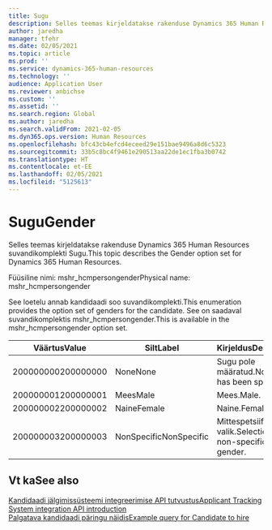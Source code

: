 ```yaml
---
title: Sugu
description: Selles teemas kirjeldatakse rakenduse Dynamics 365 Human Resources suvandikomplekti Sugu.
author: jaredha
manager: tfehr
ms.date: 02/05/2021
ms.topic: article
ms.prod: ''
ms.service: dynamics-365-human-resources
ms.technology: ''
audience: Application User
ms.reviewer: anbichse
ms.custom: ''
ms.assetid: ''
ms.search.region: Global
ms.author: jaredha
ms.search.validFrom: 2021-02-05
ms.dyn365.ops.version: Human Resources
ms.openlocfilehash: bfc43cb4efcd4eceed29e151bae9496a8d6c5323
ms.sourcegitcommit: 33b5c8bc4f9461e290513aa22de1ec1fba3b0742
ms.translationtype: HT
ms.contentlocale: et-EE
ms.lasthandoff: 02/05/2021
ms.locfileid: "5125613"
---
```

# <a name="gender"></a><span data-ttu-id="6b3cb-103">Sugu</span><span class="sxs-lookup"><span data-stu-id="6b3cb-103">Gender</span></span>

<span data-ttu-id="6b3cb-104">Selles teemas kirjeldatakse rakenduse Dynamics 365 Human Resources suvandikomplekti Sugu.</span><span class="sxs-lookup"><span data-stu-id="6b3cb-104">This topic describes the Gender option set for Dynamics 365 Human Resources.</span></span>

<span data-ttu-id="6b3cb-105">Füüsiline nimi: mshr_hcmpersongender</span><span class="sxs-lookup"><span data-stu-id="6b3cb-105">Physical name: mshr_hcmpersongender</span></span>

<span data-ttu-id="6b3cb-106">See loetelu annab kandidaadi soo suvandikomplekti.</span><span class="sxs-lookup"><span data-stu-id="6b3cb-106">This enumeration provides the option set of genders for the candidate.</span></span> <span data-ttu-id="6b3cb-107">See on saadaval suvandikomplektis mshr_hcmpersongender.</span><span class="sxs-lookup"><span data-stu-id="6b3cb-107">This is available in the mshr_hcmpersongender option set.</span></span>

| <span data-ttu-id="6b3cb-108">Väärtus</span><span class="sxs-lookup"><span data-stu-id="6b3cb-108">Value</span></span> | <span data-ttu-id="6b3cb-109">Silt</span><span class="sxs-lookup"><span data-stu-id="6b3cb-109">Label</span></span> | <span data-ttu-id="6b3cb-110">Kirjeldus</span><span class="sxs-lookup"><span data-stu-id="6b3cb-110">Description</span></span> |
| --- | --- | --- |
| <span data-ttu-id="6b3cb-111">200000000</span><span class="sxs-lookup"><span data-stu-id="6b3cb-111">200000000</span></span> | <span data-ttu-id="6b3cb-112">None</span><span class="sxs-lookup"><span data-stu-id="6b3cb-112">None</span></span> | <span data-ttu-id="6b3cb-113">Sugu pole määratud.</span><span class="sxs-lookup"><span data-stu-id="6b3cb-113">No gender has been specified.</span></span> |
| <span data-ttu-id="6b3cb-114">200000001</span><span class="sxs-lookup"><span data-stu-id="6b3cb-114">200000001</span></span> | <span data-ttu-id="6b3cb-115">Mees</span><span class="sxs-lookup"><span data-stu-id="6b3cb-115">Male</span></span> | <span data-ttu-id="6b3cb-116">Mees.</span><span class="sxs-lookup"><span data-stu-id="6b3cb-116">Male.</span></span> |
| <span data-ttu-id="6b3cb-117">200000002</span><span class="sxs-lookup"><span data-stu-id="6b3cb-117">200000002</span></span> | <span data-ttu-id="6b3cb-118">Naine</span><span class="sxs-lookup"><span data-stu-id="6b3cb-118">Female</span></span> | <span data-ttu-id="6b3cb-119">Naine.</span><span class="sxs-lookup"><span data-stu-id="6b3cb-119">Female.</span></span> |
| <span data-ttu-id="6b3cb-120">200000003</span><span class="sxs-lookup"><span data-stu-id="6b3cb-120">200000003</span></span> | <span data-ttu-id="6b3cb-121">NonSpecific</span><span class="sxs-lookup"><span data-stu-id="6b3cb-121">NonSpecific</span></span> | <span data-ttu-id="6b3cb-122">Mittespetsiifilise soo valik.</span><span class="sxs-lookup"><span data-stu-id="6b3cb-122">Selection for a non-specific gender.</span></span> |

## <a name="see-also"></a><span data-ttu-id="6b3cb-123">Vt ka</span><span class="sxs-lookup"><span data-stu-id="6b3cb-123">See also</span></span>

[<span data-ttu-id="6b3cb-124">Kandidaadi jälgimissüsteemi integreerimise API tutvustus</span><span class="sxs-lookup"><span data-stu-id="6b3cb-124">Applicant Tracking System integration API introduction</span></span>](hr-admin-integration-ats-api-introduction.md)<br>
[<span data-ttu-id="6b3cb-125">Palgatava kandidaadi päringu näidis</span><span class="sxs-lookup"><span data-stu-id="6b3cb-125">Example query for Candidate to hire</span></span>](hr-admin-integration-ats-api-candidate-to-hire-example-query.md)
